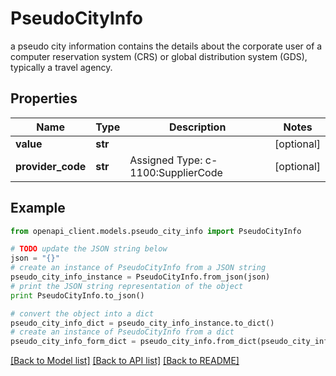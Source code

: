 # PseudoCityInfo

a pseudo city information contains the details about the corporate user of a computer reservation system (CRS) or global distribution system (GDS), typically a travel agency.

## Properties
Name | Type | Description | Notes
------------ | ------------- | ------------- | -------------
**value** | **str** |  | [optional] 
**provider_code** | **str** | Assigned Type: c-1100:SupplierCode | [optional] 

## Example

```python
from openapi_client.models.pseudo_city_info import PseudoCityInfo

# TODO update the JSON string below
json = "{}"
# create an instance of PseudoCityInfo from a JSON string
pseudo_city_info_instance = PseudoCityInfo.from_json(json)
# print the JSON string representation of the object
print PseudoCityInfo.to_json()

# convert the object into a dict
pseudo_city_info_dict = pseudo_city_info_instance.to_dict()
# create an instance of PseudoCityInfo from a dict
pseudo_city_info_form_dict = pseudo_city_info.from_dict(pseudo_city_info_dict)
```
[[Back to Model list]](../README.md#documentation-for-models) [[Back to API list]](../README.md#documentation-for-api-endpoints) [[Back to README]](../README.md)


